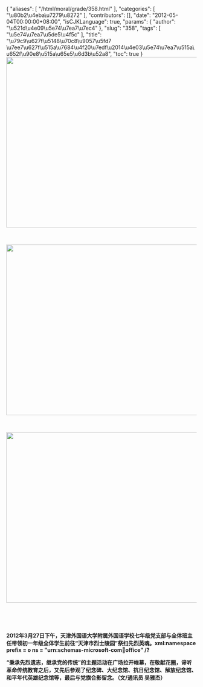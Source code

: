 {
    "aliases": [
        "/html/moral/grade/358.html"
    ],
    "categories": [
        "\u80b2\u4eba\u7279\u8272"
    ],
    "contributors": [],
    "date": "2012-05-04T00:00:00+08:00",
    "isCJKLanguage": true,
    "params": {
        "author": "\u521d\u4e09\u5e74\u7ea7\u7ec4"
    },
    "slug": "358",
    "tags": [
        "\u5e74\u7ea7\u5de5\u4f5c"
    ],
    "title": "\u79c9\u627f\u5148\u70c8\u9057\u5fd7  \u7ee7\u627f\u515a\u7684\u4f20\u7edf\u2014\u4e03\u5e74\u7ea7\u515a\u652f\u90e8\u515a\u65e5\u6d3b\u52a8",
    "toc": true
}
**<img
    src="https://cdn.tfls.online/mirror/full/510259185f2db3a7bdb923e89cb5a74b341d86a5.jpg"
    style="display:block;margin-left:auto;margin-right:auto;"
    decoding="async"
    fetchpriority="auto"
    loading="lazy"
    height="450"
    width="600"
/>**

 

**<img
    src="https://cdn.tfls.online/mirror/full/a80bd2ec0f9441e44e887da29a3fce0d048ee456.jpg"
    style="display:block;margin-left:auto;margin-right:auto;"
    decoding="async"
    fetchpriority="auto"
    loading="lazy"
    height="450"
    width="600"
/>**

 

**<img
    src="https://cdn.tfls.online/mirror/full/14b4b0534993f4003ced3de20214107c2b2842d9.jpg"
    style="display:block;margin-left:auto;margin-right:auto;"
    decoding="async"
    fetchpriority="auto"
    loading="lazy"
    height="450"
    width="600"
/>**

 

 

**2012年3月27日下午，天津外国语大学附属外国语学校七年级党支部与全体班主任带领初一年级全体学生前往“天津市烈士陵园”祭扫先烈英魂。xml:namespace prefix = o ns = "urn:schemas-microsoft-com:office:office" /?**

**“秉承先烈遗志，继承党的传统”的主题活动在广场拉开帷幕，在敬献花圈，谛听革命传统教育之后，又先后参观了纪念碑、大纪念馆、抗日纪念馆、解放纪念馆、和平年代英雄纪念馆等，最后与党旗合影留念。（文/通讯员 吴雅杰）**

